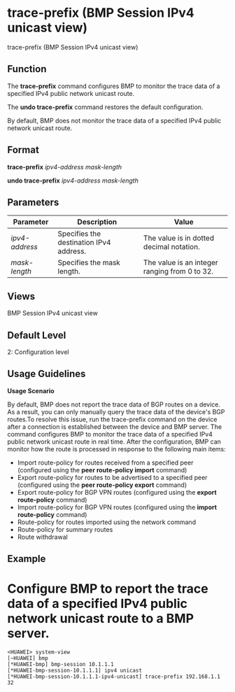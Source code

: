 trace-prefix (BMP Session IPv4 unicast view)
============================================

trace-prefix (BMP Session IPv4 unicast view)

Function
--------



The **trace-prefix** command configures BMP to monitor the trace data of a specified IPv4 public network unicast route.

The **undo trace-prefix** command restores the default configuration.



By default, BMP does not monitor the trace data of a specified IPv4 public network unicast route.


Format
------

**trace-prefix** *ipv4-address* *mask-length*

**undo trace-prefix** *ipv4-address* *mask-length*


Parameters
----------

| Parameter | Description | Value |
| --- | --- | --- |
| *ipv4-address* | Specifies the destination IPv4 address. | The value is in dotted decimal notation. |
| *mask-length* | Specifies the mask length. | The value is an integer ranging from 0 to 32. |



Views
-----

BMP Session IPv4 unicast view


Default Level
-------------

2: Configuration level


Usage Guidelines
----------------

**Usage Scenario**

By default, BMP does not report the trace data of BGP routes on a device. As a result, you can only manually query the trace data of the device's BGP routes.To resolve this issue, run the trace-prefix command on the device after a connection is established between the device and BMP server. The command configures BMP to monitor the trace data of a specified IPv4 public network unicast route in real time. After the configuration, BMP can monitor how the route is processed in response to the following main items:

* Import route-policy for routes received from a specified peer (configured using the **peer route-policy import** command)
* Export route-policy for routes to be advertised to a specified peer (configured using the **peer route-policy export** command)
* Export route-policy for BGP VPN routes (configured using the **export route-policy** command)
* Import route-policy for BGP VPN routes (configured using the **import route-policy** command)
* Route-policy for routes imported using the network command
* Route-policy for summary routes
* Route withdrawal


Example
-------

# Configure BMP to report the trace data of a specified IPv4 public network unicast route to a BMP server.
```
<HUAWEI> system-view
[~HUAWEI] bmp
[*HUAWEI-bmp] bmp-session 10.1.1.1
[*HUAWEI-bmp-session-10.1.1.1] ipv4 unicast
[*HUAWEI-bmp-session-10.1.1.1-ipv4-unicast] trace-prefix 192.168.1.1 32

```